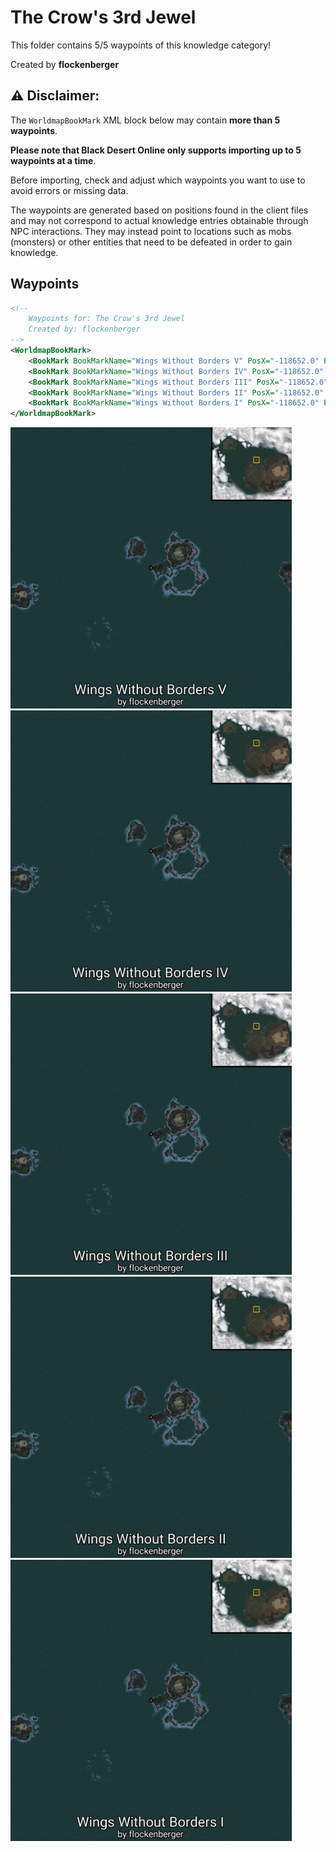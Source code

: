 # The Crow's 3rd Jewel

This folder contains 5/5 waypoints of this knowledge category!


Created by **flockenberger**

## ⚠️ Disclaimer:
The `WorldmapBookMark` XML block below may contain **more than 5 waypoints**.

**Please note that Black Desert Online only supports importing up to 5 waypoints at a time**.

Before importing, check and adjust which waypoints you want to use to avoid errors or missing data.

The waypoints are generated based on positions found in the client files and may not correspond to actual knowledge entries obtainable through NPC interactions.
They may instead point to locations such as mobs (monsters) or other entities that need to be defeated in order to gain knowledge.

## Waypoints
```xml
<!--
    Waypoints for: The Crow's 3rd Jewel
    Created by: flockenberger
-->
<WorldmapBookMark>
    <BookMark BookMarkName="Wings Without Borders V" PosX="-118652.0" PosY="-8251.8095703125" PosZ="613019.0" />
    <BookMark BookMarkName="Wings Without Borders IV" PosX="-118652.0" PosY="-8251.8095703125" PosZ="613019.0" />
    <BookMark BookMarkName="Wings Without Borders III" PosX="-118652.0" PosY="-8251.8095703125" PosZ="613019.0" />
    <BookMark BookMarkName="Wings Without Borders II" PosX="-118652.0" PosY="-8251.8095703125" PosZ="613019.0" />
    <BookMark BookMarkName="Wings Without Borders I" PosX="-118652.0" PosY="-8251.8095703125" PosZ="613019.0" />
</WorldmapBookMark>
```

<img src="./The Crow's 3rd Jewel_Wings Without Borders V_Preview.webp" width="450"/> <img src="./The Crow's 3rd Jewel_Wings Without Borders IV_Preview.webp" width="450"/> <img src="./The Crow's 3rd Jewel_Wings Without Borders III_Preview.webp" width="450"/> <img src="./The Crow's 3rd Jewel_Wings Without Borders II_Preview.webp" width="450"/> <img src="./The Crow's 3rd Jewel_Wings Without Borders I_Preview.webp" width="450"/> 